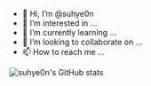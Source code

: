 - 👋 Hi, I’m @suhye0n
- 👀 I’m interested in ...
- 🌱 I’m currently learning ...
- 💞️ I’m looking to collaborate on ...
- 📫 How to reach me ...

<!---
suhye0n/suhye0n is a ✨ special ✨ repository because its `README.md` (this file) appears on your GitHub profile.
You can click the Preview link to take a look at your changes.
--->

![suhye0n's GitHub stats](https://github-readme-stats.vercel.app/api?username=suhye0n&show_icons=true&theme=dracula)

